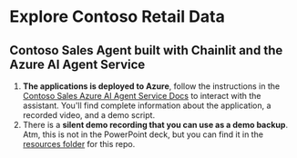# Explore Contoso Retail Data

## Contoso Sales Agent built with Chainlit and the Azure AI Agent Service

1. **The applications is deployed to Azure**, follow the instructions in the [Contoso Sales Azure AI Agent Service Docs](https://azure-samples.github.io/contoso-sales-azure-openai-assistants-api/) to interact with the assistant. You'll find complete information about the application, a recorded video, and a demo script.
2. There is a **silent demo recording that you can use as a demo backup**. Atm, this is not in the PowerPoint deck, but you can find it in the [resources folder](https://github.com/microsoft/aitour-azure-openai-assistants/tree/main/session-delivery-resources/demo-1/resources) for this repo.
